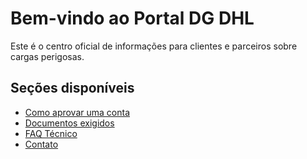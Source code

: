 # Bem-vindo ao Portal DG DHL

Este é o centro oficial de informações para clientes e parceiros sobre cargas perigosas.

## Seções disponíveis

- [Como aprovar uma conta](aprovacao.md)
- [Documentos exigidos](documentos.md)
- [FAQ Técnico](faq.md)
- [Contato](contato.md)
